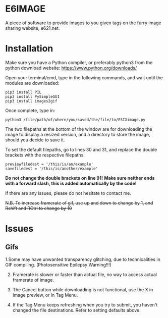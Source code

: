 # E6IMAGE
A piece of software to provide images to you given tags on the furry image sharing website, e621.net. 
# Installation
Make sure you have a Python compiler, or preferably python3 from the python download website: https://www.python.org/downloads/

Open your terminal/cmd, type in the following commands, and wait until the modules are downloaded:
```
pip3 install PIL
pip3 install PySimpleGUI
pip3 install images2gif
```

Once complete, type in:
```
python3 /file/path/of/where/you/saved/the/file/to/ESIXimage.py
```

The two filepaths at the bottom of the window are for downloading the image to display a resized version, and a directory to store the image, should you decide to save it.

To set the default filepaths, go to lines 30 and 31, and replace the double brackets with the respective filepaths.
```
previewfiledest = '/this/is/an/example'
savefiledest = '/this/is/another/example'
```
**Do not change the double brackets on line 91!**
**Make sure neither ends with a forward slash, this is added automatically by the code!**

If there are any issues, please do not hesitate to contact me.

~~N.B. To increase framerate of gif, use up and down to change by 1, and Rshift and RCtrl to change by 10~~

# Issues
## Gifs
1.Some may have unwanted transparency glitching, due to technicalities in GIF compiling. (Photosensitive Epilepsy Warning!!!)

2. Framerate is slower or faster than actual file, no way to access actual framerate of image.

3. The Cancel button while downloading is not functional, use the X in image preview, or in Tag Menu.

4. If the Tag Menu keeps refreshing when you try to submit, you haven't changed the file destinations. Refer to setting
defaults above.



